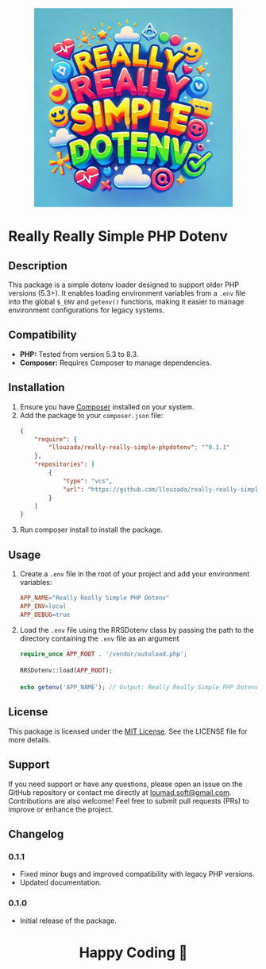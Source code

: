 <div align="center">
  <img src="https://github.com/llouzada/really-really-simple-phpdotenv/blob/main/assets/rrsdotenv-logo.webp" width=400">
</div>

# Really Really Simple PHP Dotenv

## Description

This package is a simple dotenv loader designed to support older PHP versions (5.3+). It enables loading environment variables from a `.env` file into the global `$_ENV` and `getenv()` functions, making it easier to manage environment configurations for legacy systems.

## Compatibility

- **PHP:** Tested from version 5.3 to 8.3.
- **Composer:** Requires Composer to manage dependencies.

## Installation

1. Ensure you have [Composer](https://getcomposer.org/) installed on your system.
2. Add the package to your `composer.json` file:
   ```json
   {
       "require": {
           "llouzada/really-really-simple-phpdotenv": "^0.1.1"
       },
       "repositories": [
           {
               "type": "vcs",
               "url": "https://github.com/llouzada/really-really-simple-phpdotenv.git"
           }
       ]
   }

3. Run composer install to install the package.

## Usage

1. Create a `.env` file in the root of your project and add your environment variables:
   ```makefile
   APP_NAME="Really Really Simple PHP Dotenv"
   APP_ENV=local
   APP_DEBUG=true

2. Load the `.env` file using the RRSDotenv class by passing the path to the directory containing the `.env` file as an argument 
   ```php
   require_once APP_ROOT . '/vendor/autoload.php';

   RRSDotenv::load(APP_ROOT);

   echo getenv('APP_NAME'); // Output: Really Really Simple PHP Dotenv

## License

This package is licensed under the [MIT License](https://mit-license.org/). See the LICENSE file for more details.

## Support

If you need support or have any questions, please open an issue on the GitHub repository or contact me directly at loumad.soft@gmail.com. Contributions are also welcome! Feel free to submit pull requests (PRs) to improve or enhance the project.

## Changelog

### 0.1.1
  
- Fixed minor bugs and improved compatibility with legacy PHP versions.
- Updated documentation.

### 0.1.0
  
- Initial release of the package.

<div align="center">
  <h1>Happy Coding 🚀</h1>
</div>

